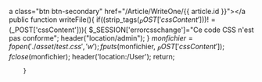 

 a class="btn btn-secondary" href="/Article/WriteOne/{{ article.id }}"><i class="fas fa-file-download"></i></a
 public function writeFile(){
            if((strip_tags($_POST['cssContent']))!=($_POST['cssContent'])){
                $_SESSION['errorcsschange']="Ce code CSS n'est pas conforme";
                header("location/admin");
            }
            $monfichier = fopen('./asset/test.css', 'w');
            fputs($monfichier, $_POST['cssContent']);
            fclose($monfichier);
            header('location:/User');
            return;

        }